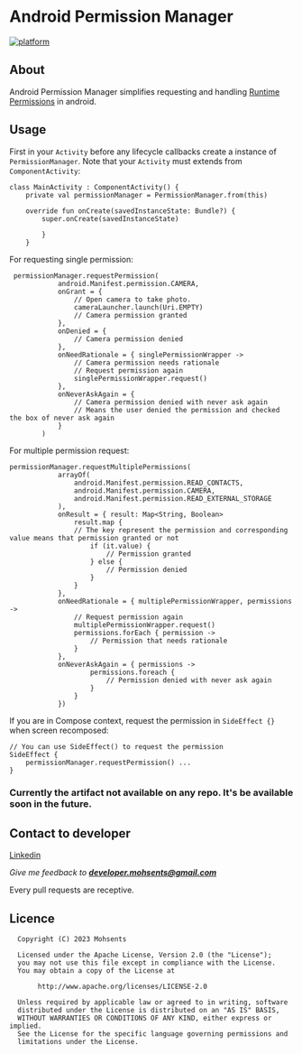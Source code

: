 # Android Permission Manager

[![platform](https://img.shields.io/badge/platform-Android-green.svg)](https://www.android.com)

## About

Android Permission Manager simplifies requesting and
handling [Runtime Permissions](https://developer.android.com/training/permissions/requesting?authuser=1)
in android.

## Usage

First in your `Activity` before any lifecycle callbacks create a instance of `PermissionManager`.
Note that your `Activity` must extends from `ComponentActivity`:

```
class MainActivity : ComponentActivity() {
    private val permissionManager = PermissionManager.from(this)

    override fun onCreate(savedInstanceState: Bundle?) {
        super.onCreate(savedInstanceState)
            
        }
    }
```

For requesting single permission:

```
 permissionManager.requestPermission(
            android.Manifest.permission.CAMERA,
            onGrant = {
                // Open camera to take photo.
                cameraLauncher.launch(Uri.EMPTY)
                // Camera permission granted
            },
            onDenied = {
                // Camera permission denied
            },
            onNeedRationale = { singlePermissionWrapper ->
                // Camera permission needs rationale
                // Request permission again
                singlePermissionWrapper.request() 
            },
            onNeverAskAgain = {
                // Camera permission denied with never ask again
                // Means the user denied the permission and checked the box of never ask again
            }
        )
```

For multiple permission request:

```
permissionManager.requestMultiplePermissions(
            arrayOf(
                android.Manifest.permission.READ_CONTACTS,
                android.Manifest.permission.CAMERA,
                android.Manifest.permission.READ_EXTERNAL_STORAGE
            ),
            onResult = { result: Map<String, Boolean>
                result.map {
                // The key represent the permission and corresponding value means that permission granted or not
                    if (it.value) {
                        // Permission granted
                    } else {
                        // Permission denied
                    }
                }
            },
            onNeedRationale = { multiplePermissionWrapper, permissions ->
                // Request permission again
                multiplePermissionWrapper.request()
                permissions.forEach { permission ->
                    // Permission that needs rationale
                }
            },
            onNeverAskAgain = { permissions ->
                    permissions.foreach {
                        // Permission denied with never ask again
                    }
                }
            })
```

If you are in Compose context, request the permission in `SideEffect {}` when screen recomposed:
```
// You can use SideEffect() to request the permission
SideEffect {
    permissionManager.requestPermission() ...
}
```

### Currently the artifact not available on any repo. It's be available soon in the future.

## Contact to developer

[Linkedin](https://www.linkedin.com/in/mohsents/)

_Give me feedback to **developer.mohsents@gmail.com**_

Every pull requests are receptive.

## Licence
```
  Copyright (C) 2023 Mohsents
 
  Licensed under the Apache License, Version 2.0 (the "License");
  you may not use this file except in compliance with the License.
  You may obtain a copy of the License at
 
       http://www.apache.org/licenses/LICENSE-2.0
 
  Unless required by applicable law or agreed to in writing, software
  distributed under the License is distributed on an "AS IS" BASIS,
  WITHOUT WARRANTIES OR CONDITIONS OF ANY KIND, either express or implied.
  See the License for the specific language governing permissions and
  limitations under the License.
```
